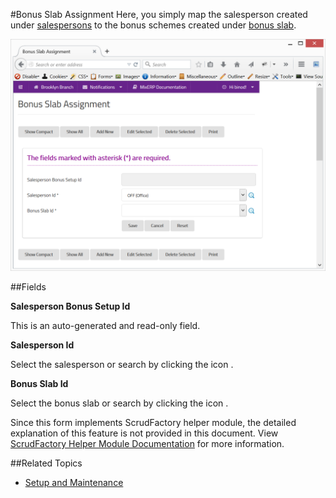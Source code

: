 #Bonus Slab Assignment
Here, you simply map the salesperson created under  [salespersons](salespersons.md)
to the bonus schemes created under [bonus slab](bonus-slabs.md). 

![Bonus Slab Assignment](images/bonus-slab-assignment.png)

##Fields

**Salesperson Bonus Setup Id**

 This is an auto-generated and read-only field.

**Salesperson Id**

Select the salesperson or search by clicking the icon <i class="item-selector"></i>.

**Bonus Slab Id**

 Select the bonus slab or search by clicking the icon <i class="item-selector"></i>.


<div class="alert-box scrud radius">
    Since this form implements ScrudFactory helper module, the detailed explanation of this feature is not provided
    in this document. View <a href="../../core-concepts/scrud-factory.md">ScrudFactory Helper Module Documentation</a>
    for more information.
</div>

##Related Topics
* [Setup and Maintenance](../setup-and-maintenance.md)
